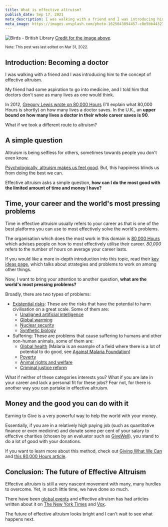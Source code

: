 ```yaml
---
title: What is effective altruism?
publish_date: Sep 17, 2021
meta_description: I was walking with a friend and I was introducing him to the concept of effective altruism. I told him that doctors don't save as many lives as one would think.
meta_image: https://images.unsplash.com/photo-1625043094457-c0e5bb443278?ixid=MnwxMjA3fDB8MHxwaG90by1wYWdlfHx8fGVufDB8fHx8&ixlib=rb-1.2.1&auto=format&fit=crop&w=1808&q=80
---
```


![Birds - British Library](https://images.unsplash.com/photo-1625043094457-c0e5bb443278?ixid=MnwxMjA3fDB8MHxwaG90by1wYWdlfHx8fGVufDB8fHx8&ixlib=rb-1.2.1&auto=format&fit=crop&w=1808&q=80)
[Credit for the image above](https://unsplash.com/photos/1G9oXcPCAec).

<small>Note: This post was last edited on Mar 31, 2022.</small>

## Introduction: Becoming a doctor

I was walking with a friend and I was introducing him to the concept of effective altruism.

My friend had some aspiration to go into medicine, and I told him that doctors don't save as many lives as one would think.

In 2012, [Gregory Lewis wrote on 80,000 Hours](https://80000hours.org/author/gregory-lewis/) (I'll explain what 80,000 Hours is shortly) on how many lives a doctor saves. In the U.K., an **upper bound on how many lives a doctor in their whole career saves is 90**.

What if we took a different route to altruism?

## A simple question

Altruism is being selfless for others, sometimes towards people you don't even know.

[Psychologically, altruism makes us feel good](https://www.frontiersin.org/articles/10.3389/fpsyg.2018.00575/full). But, this happiness blinds us from doing the best we can.

Effective altruism asks a simple question, **how can I do the most good with the limited amount of time and money I have?**

## Time, your career and the world's most pressing problems

Time in effective altruism usually refers to your career as that is one of the best platforms you can use to most effectively solve the world's problems.

The organisation which does the most work in this domain is [80,000 Hours](80000hours.org) which advises people on how to most effectively utilise their career. _80,000_ refers to the number of hours on average your career lasts.

If you would like a more in-depth introduction into this topic, read their [key ideas page](https://80000hours.org/key-ideas/), which talks about strategies and problems to work on among other things.

Now, I want to bring your attention to another question, **what are the world's most pressing problems?**

Broadly, there are two types of problems:

- [Existential risks](https://futureoflife.org/background/existential-risk/#:~:text=An%20existential%20risk%20is%20any,to%20current%20standards%20of%20living.): These are the risks that have the potential to harm civilisation on a great scale. Some of them are:
  - [Unaligned artificial intelligence](https://80000hours.org/problem-profiles/positively-shaping-artificial-intelligence/)
  - [Global warming](https://80000hours.org/problem-profiles/climate-change/)
  - [Nuclear security](https://80000hours.org/problem-profiles/nuclear-security/)
  - [Synthetic biology](https://80000hours.org/problem-profiles/global-catastrophic-biological-risks/)
- Suffering: These are problems that cause suffering to humans and other non-human animals, some of them are:
  - [Global health](https://80000hours.org/topic/causes/global-poverty/global-health/) (Malaria is an example of a field where there is a lot of potential to do good, see [Against Malaria Foundation](https://www.againstmalaria.com/))
  - [Poverty](https://80000hours.org/topic/causes/global-poverty/)
  - [Animal rights and welfare](https://80000hours.org/topic/causes/animal-welfare-causes/)
  - [Criminal justice reform](https://80000hours.org/topic/careers/law/)

What if neither of these categories interests you? What if you are late in your career and lack a personal fit for these jobs? Fear not, for there is another way you can partake in effective altruism.

## Money and the good you can do with it

Earning to Give is a very powerful way to help the world with your money.

Essentially, if you are in a relatively high paying job (such as quantitative finance or even medicine) and donate some per cent of your salary to effective charities (chosen by an evaluator such as [GiveWell](https://givewell.org)), you stand to do a lot of good with your donations.

If you want to learn more about this method, check out [Giving What We Can](https://www.givingwhatwecan.org/) and [this 80,000 Hours article](https://80000hours.org/articles/earning-to-give/).

## Conclusion: The future of Effective Altruism

Effective altruism is still a very nascent movement with many, many hurdles to overcome. Yet, in such little time, we have done so much.

There have been [global events](https://www.eaglobal.org/) and effective altruism has had articles written about it on [The New York Times](https://www.nytimes.com/2015/04/05/opinion/sunday/nicholas-kristof-the-trader-who-donates-half-his-pay.html) and [Vox](https://www.vox.com/2015/4/24/8457895/givewell-open-philanthropy-charity).

The future of effective altruism looks bright and I can't wait to see what happens next.
